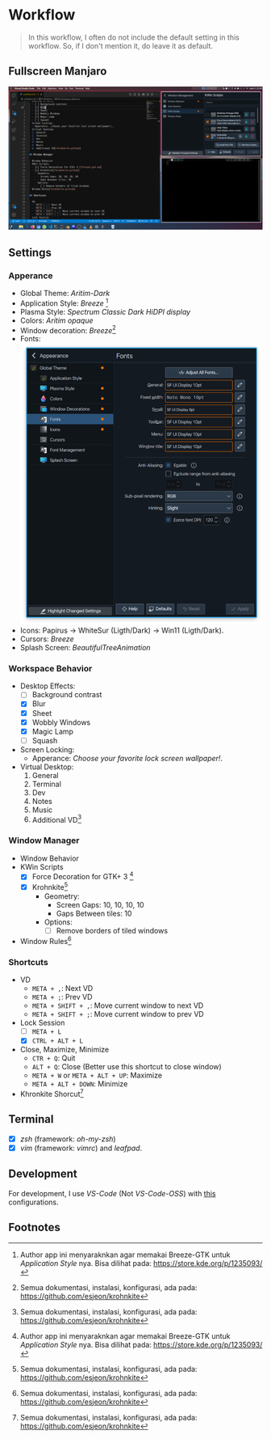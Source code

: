 # Workflow 

> In this workflow, I often do not include the default setting in this workflow. So, if I don't mention it, do leave it as default.

## Fullscreen Manjaro

![fullscreen](wf/fullscreen.png)

## Settings

### Apperance

- Global Theme: _Aritim-Dark_
- Application Style: _Breeze_ [^breeze-gtk-wd]
- Plasma Style: _Spectrum Classic Dark HiDPI display_
- Colors: _Aritim opaque_
- Window decoration: _Breeze_[^krohnkite-github]
- Fonts: ![Fonts](wf/fonts.png)
- Icons: Papirus -> WhiteSur (Ligth/Dark) -> Win11 (Ligth/Dark).
- Cursors: _Breeze_
- Splash Screen: _BeautifulTreeAnimation_

### Workspace Behavior

- Desktop Effects:
  - [ ] Background contrast
  - [x] Blur
  - [x] Sheet
  - [x] Wobbly Windows
  - [x] Magic Lamp
  - [ ] Squash
- Screen Locking:
  - Apperance: _Choose your favorite lock screen wallpaper!_.
- Virtual Desktop:
  1. General
  2. Terminal
  3. Dev
  4. Notes
  5. Music
  6. Additional VD[^krohnkite-github]

### Window Manager

- Window Behavior
- KWin Scripts
  - [x] Force Decoration for GTK+ 3 [^breeze-gtk-wd]
  - [x] Krohnkite[^krohnkite-github]
    - Geometry:
      - Screen Gaps: 10, 10, 10, 10
      - Gaps Between tiles: 10
    - Options:
      - [ ] Remove borders of tiled windows
- Window Rules[^krohnkite-github]

### Shortcuts

- VD
  - `META + ,`: Next VD
  - `META + ;`: Prev VD
  - `META + SHIFT + ,`: Move current window to next VD
  - `META + SHIFT + ;`: Move current window to prev VD
- Lock Session
  - [ ] `META + L`
  - [x] `CTRL + ALT + L`
- Close, Maximize, Minimize
  - `CTR + Q`: Quit
  - `ALT + Q`: Close (Better use this shortcut to close window)
  - `META + W` or `META + ALT + UP`: Maximize
  - `META + ALT + DOWN`: Minimize
- Khronkite Shorcut[^krohnkite-github]


## Terminal

- [x] _zsh_ (framework: _oh-my-zsh_)
- [x] _vim_ (framework: _vimrc_) and _leafpad_.

## Development

For development, I use _VS-Code_ (Not _VS-Code-OSS_) with [this](../ide-conf/config.md) configurations.

## Footnotes

[^breeze-gtk-wd]: Author app ini menyaraknkan agar memakai Breeze-GTK untuk _Application Style_ nya. Bisa dilihat pada: <https://store.kde.org/p/1235093/>
[^krohnkite-github]: Semua dokumentasi, instalasi, konfigurasi, ada pada: <https://github.com/esjeon/krohnkite>